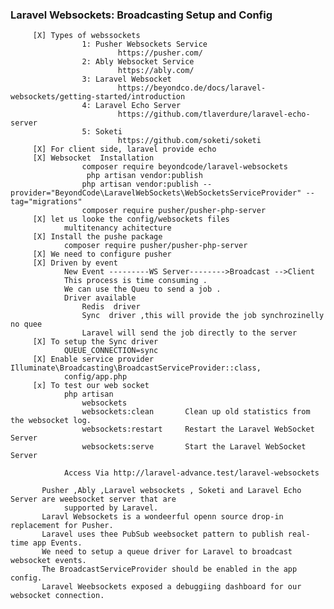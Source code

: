 ### Laravel Websockets: Broadcasting Setup and Config
         [X] Types of webssockets
                    1: Pusher Websockets Service
                            https://pusher.com/
                    2: Ably Websocket Service
                            https://ably.com/
                    3: Laravel Websocket
                            https://beyondco.de/docs/laravel-websockets/getting-started/introduction
                    4: Laravel Echo Server
                            https://github.com/tlaverdure/laravel-echo-server
                    5: Soketi
                            https://github.com/soketi/soketi
         [X] For client side, laravel provide echo
         [X] Websocket  Installation
                    composer require beyondcode/laravel-websockets
                     php artisan vendor:publish   
                    php artisan vendor:publish --provider="BeyondCode\LaravelWebSockets\WebSocketsServiceProvider" --tag="migrations"
                    composer require pusher/pusher-php-server
         [X] let us looke the config/websockets files
                multitenancy achitecture
         [X] Install the pushe package 
                composer require pusher/pusher-php-server
         [X] We need to configure pusher
         [X] Driven by event
                New Event ---------WS Server-------->Broadcast -->Client
                This process is time consuming .
                We can use the Queu to send a job .
                Driver available
                    Redis  driver
                    Sync  driver ,this will provide the job synchrozinelly no quee
                    Laravel will send the job directly to the server
         [X] To setup the Sync driver
                QUEUE_CONNECTION=sync
         [X] Enable service provider   Illuminate\Broadcasting\BroadcastServiceProvider::class,
                config/app.php
         [x] To test our web socket
                php artisan  
                    websockets
                    websockets:clean       Clean up old statistics from the websocket log.
                    websockets:restart     Restart the Laravel WebSocket Server
                    websockets:serve       Start the Laravel WebSocket Server

                Access Via http://laravel-advance.test/laravel-websockets
         
           Pusher ,Ably ,Laravel websockets , Soketi and Laravel Echo Server are weebsocket server that are
                supported by Laravel.
           Laravl Websockets is a wondeerful openn source drop-in replacement for Pusher.   
           Laravel uses thee PubSub weebsocket pattern to publish real-time app Events.
           We need to setup a queue driver for Laravel to broadcast websocket events.
           The BroadcastServiceProvider should be enabled in the app config.
           Laravel Weebsockets exposed a debuggiing dashboard for our websocket connection.
